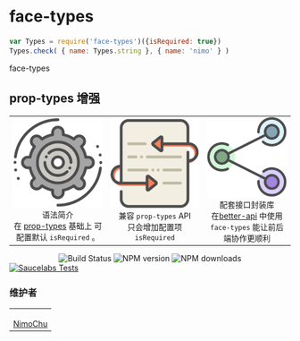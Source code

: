 # face-types

<!--MR-D{tpl: 'home'}-->

<!-- MARKRUN-HTML
<style>h1 {display:none;}</style>
-->

<!-- MARKRUN-HTML
<div hidden >
-->

```js
var Types = require('face-types')({isRequired: true})
Types.check( { name: Types.string }, { name: 'nimo' } )
```

<!-- MARKRUN-HTML
</div>
-->

<div class="face-one-intro">
    <div class="face-one-intro-title">face-types</div>
    <h2 class="face-one-intro-desc">
        prop-types 增强
    </h2>
    <!-- MARKRUN-HTML
        <div class="face-one-readmedemo">
            <div class="face-one-readmedemo-node" style="min-height:auto;" >
                <div id="simple-demo" class="face-one-readmedemo-node-render" style="padding:0 1em;" >
                <pre><code class="lang-js"><span class="hljs-keyword">var</span> Types = <span class="hljs-built_in">require</span>(<span class="hljs-string">'face-types'</span>)({isRequired: <span class="hljs-literal">true</span>})
Types.check( { name: Types.string }, { name: <span class="hljs-string">'nimo'</span> } )</code></pre>
                </div>
            </div>
        </div>
    -->
<!--     <div class="face-one-intro-tool">
        <a href="https://onface.github.io/types" class="face-one-intro-btn face-one-intro-btn--primary mr-online-hide" >在线文档</a> -->
        <!-- MARKRUN-HTML
            <a href="./doc/intro.md" class="face-one-intro-btn face-one-intro-btn--primary">指引</a>
            <a href="http://github.com/onface/types" class="face-one-intro-btn">GITHUB</a>
        -->
    </div>
</div>
<div class="face-one-feature">
    <table style="width:100%;" data-comments="In order to github typesetting so use the table tag" >
        <tr>
            <td align="center" >
                <div class="face-one-feature-item">
                    <img src="./doc/theme/media/cogwheel.svg" alt="" class="face-one-feature-item-photo" />
                    <br />
                    <div class="face-one-feature-item-label">语法简介</div>
                    <div class="face-one-feature-item-desc">在 <a href="https://www.npmjs.com/package/prop-types">prop-types</a> 基础上 可配置默认 <code>isRequired</code> 。</div>
                </div>
            </td>
            <td align="center" >
                <div class="face-one-feature-item">
                    <img src="./doc/theme/media/update.svg" alt="" class="face-one-feature-item-photo" />
                    <br />
                    <div class="face-one-feature-item-label"> 兼容 <code>prop-types</code> API</div>
                    <div class="face-one-feature-item-desc">只会增加配置项<code>isRequired</code></div>
                </div>
            </td>
            <td align="center" >
                <div class="face-one-feature-item">
                    <img src="./doc/theme/media/share.svg" alt="" class="face-one-feature-item-photo" />
                    <br />
                    <div class="face-one-feature-item-label">配套接口封装库</div>
                    <div class="face-one-feature-item-desc">
                         在<a href="https://onface.github.io/better-api/">better-api</a> 中使用<code>face-types</code> 能让前后端协作更顺利
                    </div>
                </div>
            </td>
        </tr>
    </table>
</div>


<div style="text-align:center;" >
    <a href="https://travis-ci.org/onface/types" style="text-decoration: none;" >
        <img alt="Build Status" src="https://api.travis-ci.org/onface/types.svg?branch=master" />
    </a>
    <a href="https://npmjs.org/package/face-types"  style="text-decoration: none;" >
        <img alt="NPM version" src="https://img.shields.io/npm/v/face-types.svg?style=flat" />
    </a>
    <a href="https://npmjs.org/package/face-types"  style="text-decoration: none;" >
        <img alt="NPM downloads" src="https://img.shields.io/npm/dm/face-types.svg?style=flat" />
    </a>
</div>


<a href="https://saucelabs.com/u/onface-types" >
    <img alt="Saucelabs Tests" style="display:block;margin-left:auto;margin-right:auto;" src="https://saucelabs.com/browser-matrix/onface-types.svg" >
</a>


<h3 class="face-one-feature-title">
    维护者
</h3>
<div class="face-one-feature face-one-feature--creator">
    <table style="width:100%;" data-comments="In order to github typesetting so use the table tag" >
        <tr>
            <td align="center" >
                <a class="face-one-feature-item" href="https://github.com/nimojs">
                    <img src="https://github.com/nimojs.png" width="150 height="150" alt="" class="face-one-feature-item-avatar">
                    <br />
                    <div class="face-one-feature-item-label">NimoChu</div>
                </a>
            </td>
        </tr>
    </table>
</div>
